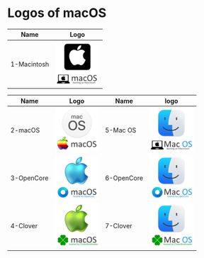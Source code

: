 # Logos of macOS
Name|Logo|
--|--
1-Macintosh|<img src="1-Macintosh.png" width="100px">

Name|Logo|Name|logo
--|--|--|--
2-macOS|<img src="2-macOS.png" width="100px">|5-Mac OS|<img src="5-Mac_OS.png" width="100px">
3-OpenCore|<img src="3-OpenCore.png" width="100px">|6-OpenCore|<img src="6-OpenCore.png" width="100px">
4-Clover|<img src="4-Clover.png" width="100px">|7-Clover|<img src="7-Clover.png" width="100px">
